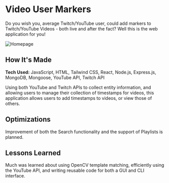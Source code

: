 # Video User Markers

Do you wish you, average Twitch/YouTube user, could add markers to Twitch/YouTube Videos - both live and after the fact? Well this is the web application for you!

![Homepage](https://user-images.githubusercontent.com/9403665/211614678-779f3114-2fb3-4e8b-8df4-0abda099cd78.png)

## How It's Made

**Tech Used:** JavaScript, HTML, Tailwind CSS, React, Node.js, Express.js, MongoDB, Mongoose, YouTube API, Twitch API

Using both YouTube and Twitch APIs to collect entity information, and allowing users to manage their collection of timestamps for videos, this application allows users to add timestamps to videos, or view those of others.

## Optimizations

Improvement of both the Search functionality and the support of Playlists is planned.

## Lessons Learned

Much was learned about using OpenCV template matching, efficiently using the YouTube API, and writing reusable code for both a GUI and CLI interface.

